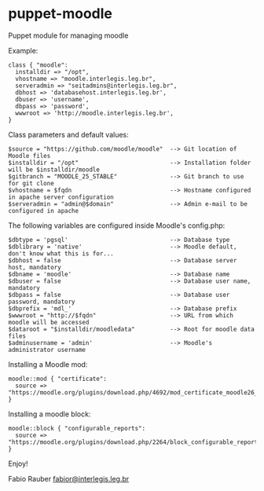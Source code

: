 puppet-moodle
=============

Puppet module for managing moodle

Example:
```
class { "moodle":
  installdir => "/opt",
  vhostname => "moodle.interlegis.leg.br", 
  serveradmin => "seitadmins@interlegis.leg.br",
  dbhost => 'databasehost.interlegis.leg.br',
  dbuser => 'username',
  dbpass => 'password',
  wwwroot => 'http://moodle.interlegis.leg.br',
}
```

Class parameters and default values:
```
$source = "https://github.com/moodle/moodle"  --> Git location of Moodle files
$installdir = "/opt"                          --> Installation folder will be $installdir/moodle
$gitbranch = "MOODLE_25_STABLE"               --> Git branch to use for git clone
$vhostname = $fqdn                            --> Hostname configured in apache server configuration
$serveradmin = "admin@$domain"                --> Admin e-mail to be configured in apache
```
The following variables are configured inside Moodle's config.php:
```
$dbtype = 'pgsql'                             --> Database type
$dblibrary = 'native'                         --> Moodle default, don't know what this is for...
$dbhost = false                               --> Database server host, mandatory
$dbname = 'moodle'                            --> Database name
$dbuser = false                               --> Database user name, mandatory
$dbpass = false                               --> Database user password, mandatory
$dbprefix = 'mdl_'                            --> Database prefix
$wwwroot = "http://$fqdn"                     --> URL from which moodle will be accessed
$dataroot = "$installdir/moodledata"          --> Root for moodle data files
$adminusername = 'admin'                      --> Moodle's administrator username
```

Installing a Moodle mod:
```
moodle::mod { "certificate":
  source => "https://moodle.org/plugins/download.php/4692/mod_certificate_moodle26_2013102300.zip",
}
```

Installing a moodle block:
```
moodle::block { "configurable_reports":
  source => "https://moodle.org/plugins/download.php/2264/block_configurable_reports_moodle25_2011040105.zip",
}
```

Enjoy!

Fabio Rauber
fabior@interlegis.leg.br
